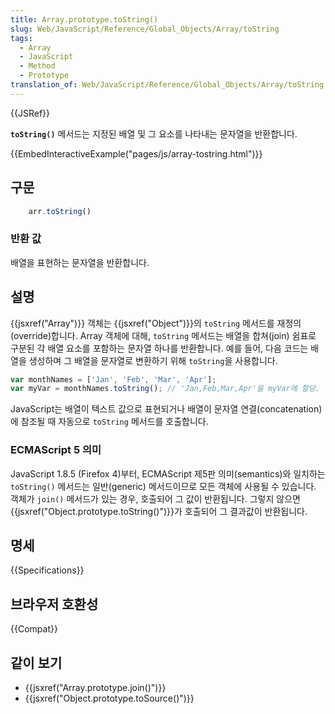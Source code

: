 ```yaml
---
title: Array.prototype.toString()
slug: Web/JavaScript/Reference/Global_Objects/Array/toString
tags:
  - Array
  - JavaScript
  - Method
  - Prototype
translation_of: Web/JavaScript/Reference/Global_Objects/Array/toString
---
```


{{JSRef}}

**`toString()`** 메서드는 지정된 배열 및 그 요소를 나타내는 문자열을 반환합니다.

{{EmbedInteractiveExample("pages/js/array-tostring.html")}}

## 구문

```js
    arr.toString()
```

### 반환 값

배열을 표현하는 문자열을 반환합니다.

## 설명

{{jsxref("Array")}} 객체는 {{jsxref("Object")}}의 `toString` 메서드를 재정의(override)합니다. Array 객체에 대해, `toString` 메서드는 배열을 합쳐(join) 쉼표로 구분된 각 배열 요소를 포함하는 문자열 하나를 반환합니다. 예를 들어, 다음 코드는 배열을 생성하며 그 배열을 문자열로 변환하기 위해 `toString`을 사용합니다.

```js
var monthNames = ['Jan', 'Feb', 'Mar', 'Apr'];
var myVar = monthNames.toString(); // 'Jan,Feb,Mar,Apr'을 myVar에 할당.
```

JavaScript는 배열이 텍스트 값으로 표현되거나 배열이 문자열 연결(concatenation)에 참조될 때 자동으로 `toString` 메서드를 호출합니다.

### ECMAScript 5 의미

JavaScript 1.8.5 (Firefox 4)부터, ECMAScript 제5판 의미(semantics)와 일치하는 `toString()` 메서드는 일반(generic) 메서드이므로 모든 객체에 사용될 수 있습니다. 객체가 `join()` 메서드가 있는 경우, 호출되어 그 값이 반환됩니다. 그렇지 않으면 {{jsxref("Object.prototype.toString()")}}가 호출되어 그 결과값이 반환됩니다.

## 명세

{{Specifications}}

## 브라우저 호환성

{{Compat}}

## 같이 보기

- {{jsxref("Array.prototype.join()")}}
- {{jsxref("Object.prototype.toSource()")}}

